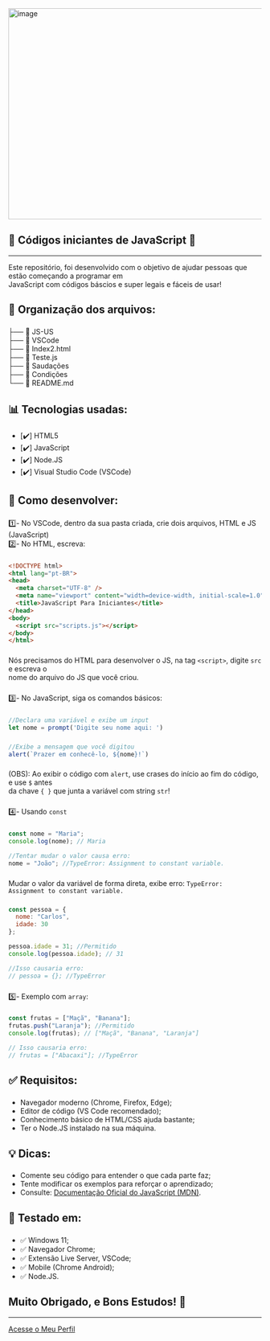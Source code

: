<img width="1000" height="420" alt="image" src="https://github.com/user-attachments/assets/b4ffb41d-9771-409a-b9df-4757783e155e" />

###

**<h2>🚀 Códigos iniciantes de JavaScript 🚀</h2>**

---

Este repositório, foi desenvolvido com o objetivo de ajudar pessoas que estão começando a programar em<br>
JavaScript com códigos báscios e super legais e fáceis de usar!

###

**<h2>📂 Organização dos arquivos:</h2>**

###

├── 📄 JS-US<br>
├── 📄 VSCode<br>
├── 📄 Index2.html<br>
├── 📄 Teste.js<br>
├── 📄 Saudações<br>
├── 📄 Condições<br>
└── 📄 README.md<br>

###

**<h2>📊 Tecnologias usadas:</h2>**

###

- [✔️] HTML5
- [✔️] JavaScript
- [✔️] Node.JS
- [✔️] Visual Studio Code (VSCode)

###

**<h2>💎 Como desenvolver:</h2>**

###

1️⃣- No VSCode, dentro da sua pasta criada, crie dois arquivos, HTML e JS (JavaScript)<br>
2️⃣- No HTML, escreva:

###
```html
<!DOCTYPE html>
<html lang="pt-BR">
<head>
  <meta charset="UTF-8" />
  <meta name="viewport" content="width=device-width, initial-scale=1.0" />
  <title>JavaScript Para Iniciantes</title>
</head>
<body>
  <script src="scripts.js"></script>
</body>
</html>
```

###

Nós precisamos do HTML para desenvolver o JS, na tag `<script>`, digite `src` e escreva o<br>
nome do arquivo do JS que você criou.

###

3️⃣- No JavaScript, siga os comandos básicos:

###
```js
//Declara uma variável e exibe um input
let nome = prompt('Digite seu nome aqui: ')
```

###
```js
//Exibe a mensagem que você digitou
alert(`Prazer em conhecê-lo, ${nome}!`)
```

###

(OBS): Ao exibir o código com `alert`, use crases do início ao fim do código, e use `$` antes<br>
da chave `{ }` que junta a variável com string `str`!

###

4️⃣- Usando `const`

###
```js
const nome = "Maria";
console.log(nome); // Maria

//Tentar mudar o valor causa erro:
nome = "João"; //TypeError: Assignment to constant variable.
```

###

Mudar o valor da variável de forma direta, exibe erro: `TypeError: Assignment to constant variable.`

###
```js
const pessoa = {
  nome: "Carlos",
  idade: 30
};

pessoa.idade = 31; //Permitido
console.log(pessoa.idade); // 31

//Isso causaria erro:
// pessoa = {}; //TypeError
```

###

5️⃣- Exemplo com `array`:

###
```js
const frutas = ["Maçã", "Banana"];
frutas.push("Laranja"); //Permitido
console.log(frutas); // ["Maçã", "Banana", "Laranja"]

// Isso causaria erro:
// frutas = ["Abacaxi"]; //TypeError
```

###

**<h2>✅ Requisitos:</h2>**

###

- Navegador moderno (Chrome, Firefox, Edge);
- Editor de código (VS Code recomendado);
- Conhecimento básico de HTML/CSS ajuda bastante;
- Ter o Node.JS instalado na sua máquina.

###

**<h2>💡 Dicas:</h2>**

###


- Comente seu código para entender o que cada parte faz;
- Tente modificar os exemplos para reforçar o aprendizado;
- Consulte: [Documentação Oficial do JavaScript (MDN)](https://developer.mozilla.org/pt-BR/docs/Web/JavaScript).

###

**<h2>🏅 Testado em:</h2>**

###

- ✅ Windows 11;
- ✅ Navegador Chrome;
- ✅ Extensão Live Server, VSCode;
- ✅ Mobile (Chrome Android);
- ✅ Node.JS.

###

**<h2>Muito Obrigado, e Bons Estudos! 👋</h2>**

---

[Acesse o Meu Perfil](https://github.com/Kauan19-hub)








